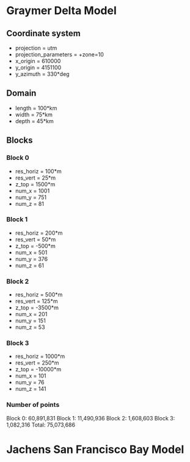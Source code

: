 # Graymer Delta Model

## Coordinate system
* projection = utm
* projection_parameters = +zone=10
* x_origin = 610000
* y_origin = 4151100
* y_azimuth = 330*deg

## Domain
* length = 100*km
* width = 75*km
* depth = 45*km

## Blocks

### Block 0
* res_horiz = 100*m
* res_vert = 25*m
* z_top = 1500*m
* num_x = 1001
* num_y = 751
* num_z = 81

### Block 1
* res_horiz = 200*m
* res_vert = 50*m
* z_top = -500*m
* num_x = 501
* num_y = 376
* num_z = 61

### Block 2
* res_horiz = 500*m
* res_vert = 125*m
* z_top = -3500*m
* num_x = 201
* num_y = 151
* num_z = 53

### Block 3
* res_horiz = 1000*m
* res_vert = 250*m
* z_top = -10000*m
* num_x = 101
* num_y = 76
* num_z = 141

### Number of points
Block 0: 60,891,831
Block 1: 11,490,936
Block 2:  1,608,603
Block 3:  1,082,316
Total:   75,073,686

# Jachens San Francisco Bay Model
